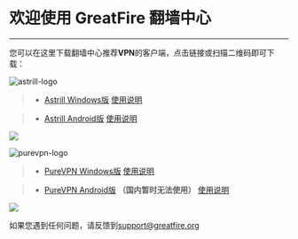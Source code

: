 # 欢迎使用 GreatFire 翻墙中心

------

您可以在这里下载翻墙中心推荐**VPN**的客户端，点击链接或扫描二维码即可下载：

![astrill-logo](https://cc.greatfire.org/img/astrill-logo.png)

>* [Astrill Windows版](https://github.com/greatfire/cc/raw/master/z/clients/astrill-setup-win-latest.exe) [使用说明](https://github.com/greatfire/cc/blob/master/Astrill.Windows.md)

>* [Astrill Android版](https://github.com/greatfire/cc/raw/master/z/clients/astrillvpn-latest.apk) [使用说明](https://github.com/greatfire/cc/blob/master/Astrill.Android.md)

![](https://raw.githubusercontent.com/greatfire/cc/master/z/img/QR%20code/astrillvpn-latest.apk.png)

![purevpn-logo](https://cc.greatfire.org/img/purevpn-logo.png)

>* [PureVPN Windows版](https://github.com/greatfire/cc/raw/master/z/clients/purevpn_setup-latest.exe) [使用说明](https://github.com/greatfire/cc/blob/master/PureVPN.Windows.md)

>* [PureVPN Android版](https://github.com/greatfire/cc/raw/master/z/clients/purevpnics-latest.apk)  **（国内暂时无法使用）** [使用说明](https://github.com/greatfire/cc/blob/master/PureVPN.Android.md)

![](https://raw.githubusercontent.com/greatfire/cc/master/z/img/QR%20code/purevpnics-latest.apk.png)

如果您遇到任何问题，请反馈到<support@greatfire.org>

